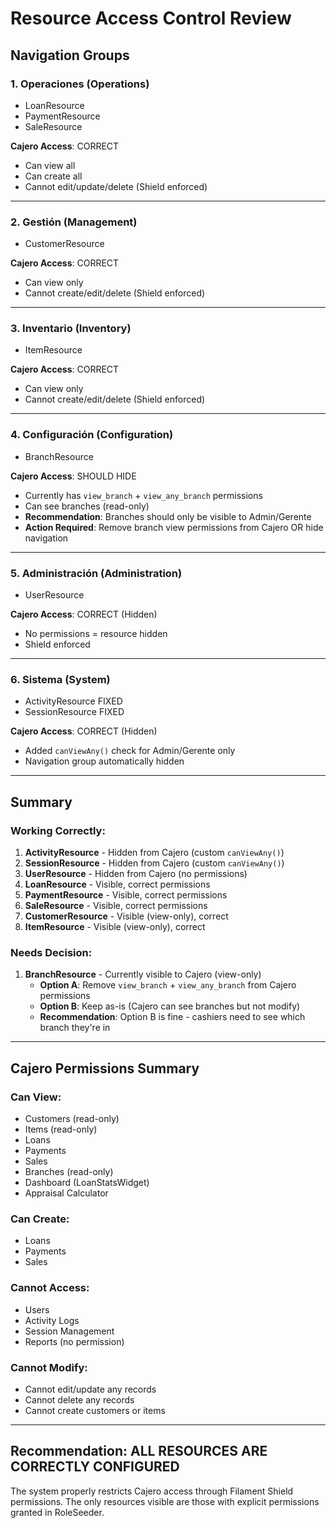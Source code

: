 # Resource Access Control Review

## Navigation Groups

### 1. **Operaciones** (Operations)
- LoanResource 
- PaymentResource 
- SaleResource 

**Cajero Access**:  CORRECT
- Can view all
- Can create all
- Cannot edit/update/delete (Shield enforced)

---

### 2. **Gestión** (Management)
- CustomerResource 

**Cajero Access**:  CORRECT
- Can view only
- Cannot create/edit/delete (Shield enforced)

---

### 3. **Inventario** (Inventory)
- ItemResource 

**Cajero Access**:  CORRECT
- Can view only
- Cannot create/edit/delete (Shield enforced)

---

### 4. **Configuración** (Configuration)
- BranchResource 

**Cajero Access**:  SHOULD HIDE
- Currently has `view_branch` + `view_any_branch` permissions
- Can see branches (read-only)
- **Recommendation**: Branches should only be visible to Admin/Gerente
- **Action Required**: Remove branch view permissions from Cajero OR hide navigation

---

### 5. **Administración** (Administration)
- UserResource 

**Cajero Access**:  CORRECT (Hidden)
- No permissions = resource hidden
- Shield enforced

---

### 6. **Sistema** (System)
- ActivityResource  FIXED
- SessionResource  FIXED

**Cajero Access**:  CORRECT (Hidden)
- Added `canViewAny()` check for Admin/Gerente only
- Navigation group automatically hidden

---

## Summary

###  Working Correctly:
1. **ActivityResource** - Hidden from Cajero (custom `canViewAny()`)
2. **SessionResource** - Hidden from Cajero (custom `canViewAny()`)
3. **UserResource** - Hidden from Cajero (no permissions)
4. **LoanResource** - Visible, correct permissions
5. **PaymentResource** - Visible, correct permissions
6. **SaleResource** - Visible, correct permissions
7. **CustomerResource** - Visible (view-only), correct
8. **ItemResource** - Visible (view-only), correct

###  Needs Decision:
1. **BranchResource** - Currently visible to Cajero (view-only)
   - **Option A**: Remove `view_branch` + `view_any_branch` from Cajero permissions
   - **Option B**: Keep as-is (Cajero can see branches but not modify)
   - **Recommendation**: Option B is fine - cashiers need to see which branch they're in

---

## Cajero Permissions Summary

### Can View:
-  Customers (read-only)
-  Items (read-only)
-  Loans
-  Payments
-  Sales
-  Branches (read-only)
-  Dashboard (LoanStatsWidget)
-  Appraisal Calculator

### Can Create:
-  Loans
-  Payments
-  Sales

### Cannot Access:
-  Users
-  Activity Logs
-  Session Management
-  Reports (no permission)

### Cannot Modify:
-  Cannot edit/update any records
-  Cannot delete any records
-  Cannot create customers or items

---

## Recommendation: **ALL RESOURCES ARE CORRECTLY CONFIGURED** 

The system properly restricts Cajero access through Filament Shield permissions. The only resources visible are those with explicit permissions granted in RoleSeeder.
